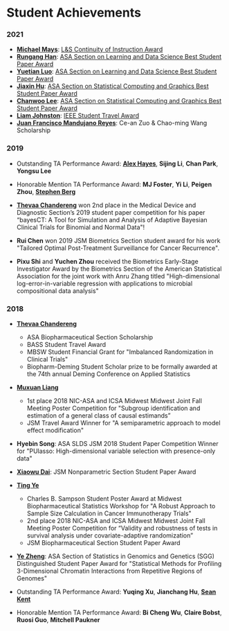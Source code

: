 # Student Achievements

### 2021

* [**Michael Mays**][Mays_Michael]: [L&S Continuity of Instruction Award](https://grad.wisc.edu/2021/03/29/2020-ta-award-winners-honored-for-excellence-in-teaching-and-instructional-continuity/)
* [**Rungang Han**][Han_Rungang]: [ASA Section on Learning and Data Science Best Student Paper Award](https://community.amstat.org/slds/announcements)
* [**Yuetian Luo**][Luo_Yuetian]: [ASA Section on Learning and Data Science Best Student Paper Award](https://community.amstat.org/slds/announcements)
* [**Jiaxin Hu**][Hu_Jiaxin]: [ASA Section on Statistical Computing and Graphics Best Student Paper Award](https://community.amstat.org/jointscsg-section/awards/student-paper-competition)
* [**Chanwoo Lee**][Lee_Chanwoo]: [ASA Section on Statistical Computing and Graphics Best Student Paper Award](https://community.amstat.org/jointscsg-section/awards/student-paper-competition)
* [**Liam Johnston**][Johnston_Liam]: [IEEE Student Travel Award](http://ieeecss.org/activities/student-travel-support)
* [**Juan Francisco Mandujano Reyes**][Mandujano_Reyes_Juan_Francisco]: Ce-an Zuo & Chao-ming Wang Scholarship


### 2019

* Outstanding TA Performance Award: [**Alex Hayes**][Hayes_Alex], **Sijing Li**, **Chan Park**, **Yongsu Lee**
* Honorable Mention TA Performance Award: **MJ Foster**, **Yi Li**, **Peigen Zhou**, [**Stephen Berg**][Berg_Stephen]

* [**Thevaa Chandereng**][Thevaa_Chandereng] won 2nd place in the Medical Device and Diagnostic Section’s 2019 student paper competition for his paper “bayesCT: A Tool for Simulation and Analysis of Adaptive Bayesian Clinical Trials for Binomial and Normal Data"!

* **Rui Chen** won 2019 JSM Biometrics Section student award for his work "Tailored Optimal  Post-Treatment Surveillance for  Cancer Recurrence". 

* **Pixu Shi** and **Yuchen Zhou** received the Biometrics Early-Stage Investigator Award by the Biometrics Section of the American Statistical Association for the joint work with Anru Zhang titled "High-dimensional log-error-in-variable regression with applications to microbial compositional data analysis"

### 2018

* [**Thevaa Chandereng**][Thevaa_Chandereng]
    * ASA Biopharmaceutical Section Scholarship
    * BASS Student Travel Award
    * MBSW Student Financial Grant for "Imbalanced Randomization in Clinical Trials"
    * Biopharm-Deming Student Scholar prize to be formally awarded at the 74th annual Deming Conference on Applied Statistics

* [**Muxuan Liang**][Liang_Muxuan]
    * 1st place 2018 NIC-ASA and ICSA Midwest Midwest Joint Fall Meeting Poster Competition for "Subgroup identification and estimation of a general class of causal estimands”
    * JSM Travel Award Winner for "A semiparametric approach to model effect modification"

* **Hyebin Song**: ASA SLDS JSM 2018 Student Paper Competition Winner for "PUlasso: High-dimensional variable selection with presence-only data"

* [**Xiaowu Dai**][Dai_Xiaowu]: JSM Nonparametric Section Student Paper Award

* [**Ting Ye**][Ye_Ting]
    * Charles B. Sampson Student Poster Award at Midwest Biopharmaceutical Statistics Workshop for "A Robust Approach to Sample Size Calculation in Cancer Immunotherapy Trials"
    * 2nd place 2018 NIC-ASA and ICSA Midwest Midwest Joint Fall Meeting Poster Competition for “Validity and robustness of tests in survival analysis under covariate-adaptive randomization”
    * JSM Biopharmaceutical Section Student Paper Award

* [**Ye Zheng**][Zheng_Ye]: ASA Section of Statistics in Genomics and Genetics (SGG) Distinguished Student Paper Award for "Statistical Methods for Profiling 3-Dimensional Chromatin Interactions from Repetitive Regions of Genomes"

* Outstanding TA Performance Award: **Yuqing Xu**, **Jianchang Hu**, [**Sean Kent**][Kent_Sean]

* Honorable Mention TA Performance Award: **Bi Cheng Wu**, **Claire Bobst**, **Ruosi Guo**, **Mitchell Paukner**

<!-- Links to personal webpages, [Lastname_Firstname] -->

[Berg_Stephen]: https://stephenberg.github.io/
[Hayes_Alex]: https://www.alexpghayes.com/
[Thevaa_Chandereng]: https://thevaachandereng.github.io/
[Dai_Xiaowu]: http://pages.stat.wisc.edu/~xdai26/
[Hu_Jiaxin]: https://www.jiaxin-hu.com/
[Han_Rungang]: https://sites.google.com/view/rungang
[Johnston_Liam]: https://www.linkedin.com/in/liam-johnston-95639ab5/
[Kent_Sean]: http://pages.cs.wisc.edu/~kent/
[Lee_Chanwoo]: http://pages.stat.wisc.edu/~clee466/
[Liang_Muxuan]: https://sites.google.com/view/muxuan-liang
[Luo_Yuetian]: http://pages.stat.wisc.edu/~yluo/
[Mandujano_Reyes_Juan_Francisco]: https://www.linkedin.com/in/juan-francisco-mandujano/
[Mays_Michael]: https://www.linkedin.com/in/michaelfmays/
[Ye_Ting]: https://sites.google.com/view/tingye/
[Zheng_Ye]: http://pages.stat.wisc.edu/~yezheng/

